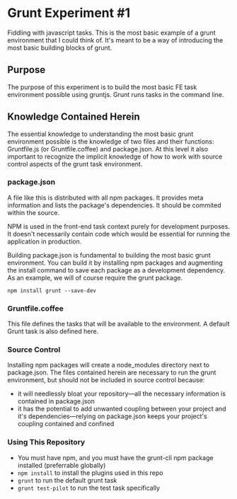 Grunt Experiment #1
=================

Fiddling with javascript tasks. This is the most basic example of a grunt environment that I could think of. It's meant to be a way of introducing the most basic building blocks of grunt.

## Purpose
The purpose of this experiment is to build the most basic FE task environment possible using gruntjs. Grunt runs tasks in the command line.

## Knowledge Contained Herein
The essential knowledge to understanding the most basic grunt environment possible is the knowledge of two files and their functions: Gruntfile.js (or Gruntfile.coffee) and package.json. At this level it also important to recognize the implicit knowledge of how to work with source control aspects of the grunt task environment.

### package.json
A file like this is distributed with all npm packages. It provides meta information and lists the package's dependencies. It should be commited within the source.

NPM is used in the front-end task context purely for development purposes. It doesn't necessarily contain code which would be essential for running the application in production.

Building package.json is fundamental to building the most basic grunt environment. You can build it by installing npm packages and augmenting the install command to save each package as a development dependency. As an example, we will of course require the grunt package.

`npm install grunt --save-dev`

### Gruntfile.coffee
This file defines the tasks that will be available to the environment. A default Grunt task is also defined here.

### Source Control
Installing npm packages will create a node_modules directory next to package.json. The files contained herein are necessary to run the grunt environment, but should not be included in source control because:
- it will needlessly bloat your repository—all the necessary information is contained in package.json
- it has the potential to add unwanted coupling between your project and it's dependencies—relying on package.json keeps your project's coupling contained and confined

### Using This Repository
- You must have npm, and you must have the grunt-cli npm package installed (preferrable globally)
- `npm install` to install the plugins used in this repo
- `grunt` to run the default grunt task
- `grunt test-pilot` to run the test task specifically